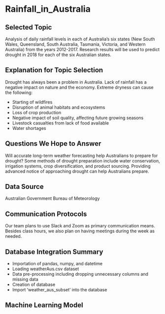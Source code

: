 # Rainfall_in_Australia

## Selected Topic 
Analysis of daily rainfall levels in each of Australia’s six states (New South Wales, Queensland, South Australia, Tasmania, Victoria, and Western Australia) from the years 2012-2017. Research results will be used to predict drought in 2018 for each of the six Australian states. 

## Explanation for Topic Selection 
Drought has always been a problem in Australia. Lack of rainfall has a negative impact on nature and the economy.  Extreme dryness can cause the following:

-	Starting of wildfires 
-	Disruption of animal habitats and ecosystems
-	Loss of crop production
-	Negative impact of soil quality, affecting future growing seasons
-	Livestock casualties from lack of food available
-	Water shortages

## Questions We Hope to Answer 
Will accurate long-term weather forecasting help Australians to prepare for drought? Some methods of drought preparation include water conservation, irrigation systems, crop diversification, and product sourcing. Providing advanced notice of approaching drought can help Australians prepare.

## Data Source 
Australian Government Bureau of Meteorology

## Communication Protocols
Our team plans to use Slack and Zoom as primary communication means. Besides class hours, we also plan on having meetings during the week as needed. 

## Database Integration Summary
- Importation of pandas, numpy, and datetime
- Loading weatherAus.csv dataset
- Data pre-processing including dropping unnecessary columns and missing data
- Creation of database
- Import ‘weather_aus_subset’ into the database

## Machine Learning Model



